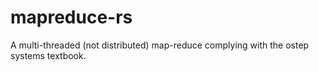 # mapreduce-rs
A multi-threaded (not distributed) map-reduce complying with the ostep systems textbook. 
